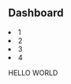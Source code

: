 <!DOCTYPE html>
<html>
  <head>
    <h2>Dashboard</h2>
  </head>
  <body>
    <li>1</li>
    <li>2</li>
    <li>3</li>
    <li>4</li>
  </body>
</html>
  
HELLO WORLD
